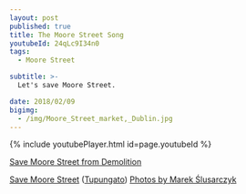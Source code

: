 ```yaml
---
layout: post
published: true
title: The Moore Street Song
youtubeId: 24qLc9I34n0
tags:
  - Moore Street

subtitle: >-
  Let's save Moore Street.

date: 2018/02/09
bigimg:
  - /img/Moore_Street_market,_Dublin.jpg
---
```

{% include youtubePlayer.html id=page.youtubeId %}

<a href="https://www.facebook.com/save.moore.st.from.demolition/">Save Moore Street from Demolition</a>


<a href="https://www.facebook.com/savemoorestreetdublin/">Save Moore Street</a>
(<a href="//commons.wikimedia.org/wiki/User:Tupungato" title="User:Tupungato">Tupungato</a>) <a rel="nofollow" class="external text" href="http://galeria.wyprawa.info">Photos by Marek Ślusarczyk </a>

